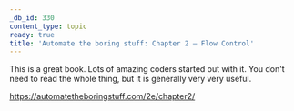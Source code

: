 ```yaml
---
_db_id: 330
content_type: topic
ready: true
title: 'Automate the boring stuff: Chapter 2 – Flow Control'
---
```


This is a great book. Lots of amazing coders started out with it. You don't need to read the whole thing, but it is generally very very useful.

https://automatetheboringstuff.com/2e/chapter2/